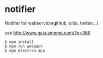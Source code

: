 # notifier
Notifier for webservice(github, qiita, twitter...)

use http://www.gakusmemo.com/?p=366

```
$ npm install
$ npm run webpack
$ npm electron app
```
